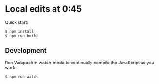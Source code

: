 # Local edits at 0:45

Quick start:

```
$ npm install
$ npm run build
````

## Development

Run Webpack in watch-mode to continually compile the JavaScript as you work:

```
$ npm run watch
```
